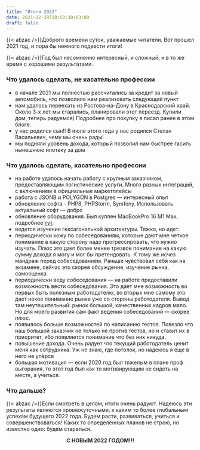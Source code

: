 ```yaml
---
title: "Итоги 2022"
date: 2021-12-28T18:50:30+03:00
draft: false
---
```

{{< abzac />}}Доброго времени суток, уважаемые читатели. Вот прошел 2021 год, и пора бы немного подвести итоги!
<!--more-->
{{< abzac />}}Год был несомненно интересный, и сложный, и в то же время с хорошими результатами.

### Что удалось сделать, не касательно профессии
- в начале 2021 мы полностью рассчитались за кредит за новый автомобиль, что позволило нам реализовать следующий пункт
- нам удалось переехать из Ростова-на-Дону в Краснодарский край. Около 3-х лет мы старались, планировали этот переезд. Купили дом, теперь радуемся) Подробнее про покупку я писал ранее в этом блоге.
- у нас родился сын!! В июле этого года у нас родился Степан Васильевич, чему мы очень рады!
- мы подняли уровень дохода, который позволил нам быстрее гасить нынешнюю ипотеку за дом

### Что удалось сделать, касательно профессии
- на работе удалось начать работу с крупным заказчиком, предоставляющим логистические услуги. Много разных интеграций, с включением в официальные маркетплейсы
- работа с JSONB и POLYGON в Postgres — интересный опыт
- обновление софта -  PHP8, PHPStorm, Symfony. Использовать актуальный софт — добро
- обновление оборудования. Был куплен MacBookPro 16 M1 Max, подробнее [тут](/posts/new_mbp16/).
- ведется изучение гексагональной архитектуры. Тяжко, но идет.
- периодически хожу по собеседованиям, которые дают мне четкое понимание в какую сторону надо прогрессировать, что нужно изучать. Плюс это дает более менее трезвое понимание на какую сумму дохода я могу и мог бы претендовать. К тому же исчез мандраж перед собеседованием. Раньше чувствовал себя как на экзамене, сейчас это скорее обсуждение, изучение рынка, самооценка.
- периодически веду собеседования — на работе предоставили возможность вести собеседования. Это дает мне возможность во первых быть полезным работодателю, во вторых мне самому это дает некое понимание рынка уже со стороны работодателя. Вывод там неутешительный: рынок большой, качественных кадров мало. Но для моего развития сам факт ведения собеседований — скорее плюс.
- появилось больше возможностей по написанию тестов. Повезло что наш большой заказчик не только не против тестов, но и ставит их в приоритет, ибо появляется понимание что без них никуда.
- повышение дохода. Очень радует что текущий работодатель ценит меня как сотрудника. Уж не знаю, где потолок, но надеюсь я еще в него не упёрся
- большая мотивация — если 2020 год был тяжелым в плане проф выгорания, то этот год был как то мотивирующим не сидеть на месте, а учиться.

### Что дальше?

{{< abzac />}}Если смотреть в целом, итоги очень радуют. Надеюсь эти результаты являются промежуточными, к каким то более глобальным успехам будущего 2022 года.
Будем расти, развиваться, учиться и совершенствоваться! Каких то определенных планов не строю, но известно одно: будем стараться.
<p style="text-align: center;"><strong>С НОВЫМ 2022 ГОДОМ!!!</strong></p>
